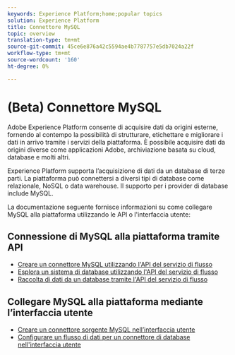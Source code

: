 ```yaml
---
keywords: Experience Platform;home;popular topics
solution: Experience Platform
title: Connettore MySQL
topic: overview
translation-type: tm+mt
source-git-commit: 45ce6e876a42c5594ae4b7787757e5db7024a22f
workflow-type: tm+mt
source-wordcount: '160'
ht-degree: 0%

---
```



# (Beta) Connettore MySQL

Adobe Experience Platform consente di acquisire dati da origini esterne, fornendo al contempo la possibilità di strutturare, etichettare e migliorare i dati in arrivo tramite i servizi della piattaforma. È possibile acquisire dati da origini diverse come applicazioni Adobe, archiviazione basata su cloud, database e molti altri.

Experience Platform supporta l’acquisizione di dati da un database di terze parti. La piattaforma può connettersi a diversi tipi di database come relazionale, NoSQL o data warehouse. Il supporto per i provider di database include MySQL.

La documentazione seguente fornisce informazioni su come collegare MySQL alla piattaforma utilizzando le API o l&#39;interfaccia utente:

## Connessione di MySQL alla piattaforma tramite API

- [Creare un connettore MySQL utilizzando l&#39;API del servizio di flusso](../../tutorials/api/create/databases/mysql.md)
- [Esplora un sistema di database utilizzando l&#39;API del servizio di flusso](../../tutorials/api/explore/database-nosql.md)
- [Raccolta di dati da un database tramite l&#39;API del servizio di flusso](../../tutorials/api/collect/database-nosql.md)

## Collegare MySQL alla piattaforma mediante l’interfaccia utente

- [Creare un connettore sorgente MySQL nell’interfaccia utente](../../tutorials/ui/create/databases/mysql.md)
- [Configurare un flusso di dati per un connettore di database nell&#39;interfaccia utente](../../tutorials/ui/dataflow/databases.md)